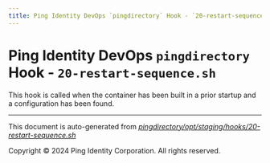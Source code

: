 ```yaml
---
title: Ping Identity DevOps `pingdirectory` Hook - `20-restart-sequence.sh`
---
```


# Ping Identity DevOps `pingdirectory` Hook - `20-restart-sequence.sh`
 This hook is called when the container has been built in a prior startup
 and a configuration has been found.

---
This document is auto-generated from _[pingdirectory/opt/staging/hooks/20-restart-sequence.sh](https://github.com/pingidentity/pingidentity-docker-builds/blob/master/pingdirectory/opt/staging/hooks/20-restart-sequence.sh)_

Copyright © 2024 Ping Identity Corporation. All rights reserved.
